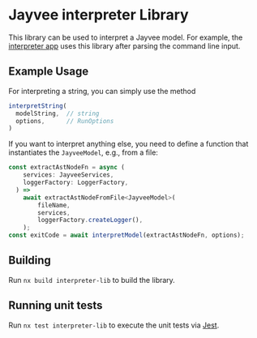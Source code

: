 <!--
SPDX-FileCopyrightText: 2023 Friedrich-Alexander-Universitat Erlangen-Nurnberg

SPDX-License-Identifier: AGPL-3.0-only
-->

# Jayvee interpreter Library

This library can be used to interpret a Jayvee model. For example, the [interpreter app](/apps/interpreter/) uses this library after parsing the command line input.

## Example Usage

For interpreting a string, you can simply use the method 
```javascript
interpretString(
  modelString,  // string
  options,      // RunOptions
)
```

If you want to interpret anything else, you need to define a function that instantiates the `JayveeModel`, e.g., from a file: 
```javascript
const extractAstNodeFn = async (
    services: JayveeServices,
    loggerFactory: LoggerFactory,
  ) =>
    await extractAstNodeFromFile<JayveeModel>(
        fileName,
        services,
        loggerFactory.createLogger(),
    );
const exitCode = await interpretModel(extractAstNodeFn, options);
```

## Building

Run `nx build interpreter-lib` to build the library.

## Running unit tests

Run `nx test interpreter-lib` to execute the unit tests via [Jest](https://jestjs.io).
